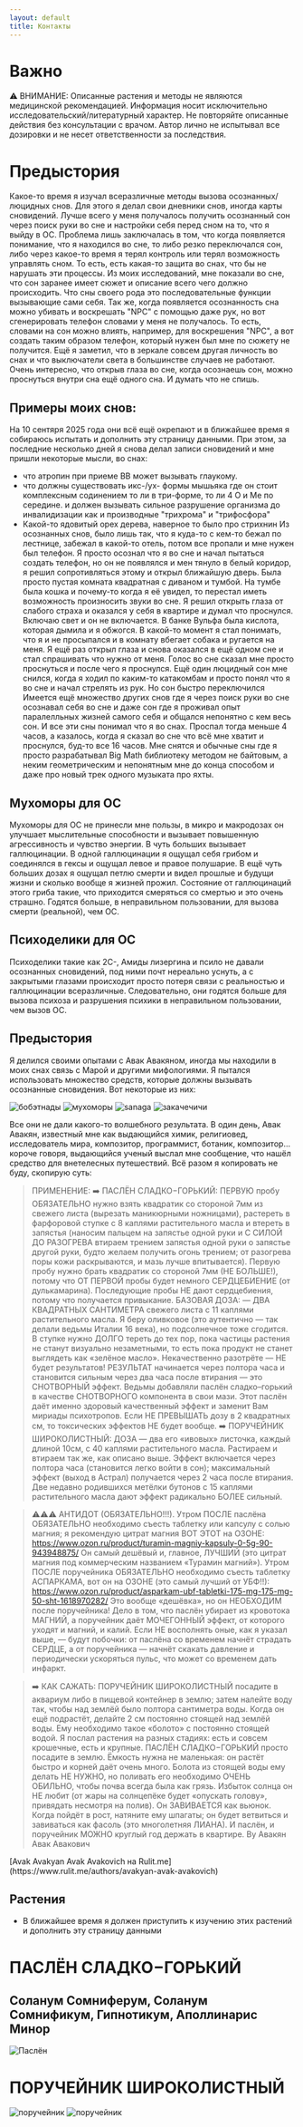 ```yaml
---
layout: default
title: Контакты
---
```

# Важно

⚠️ ВНИМАНИЕ: Описанные растения и методы не являются медицинской рекомендацией. 
Информация носит исключительно исследовательский/литературный характер. 
Не повторяйте описанные действия без консультации с врачом. 
Автор лично не испытывал все дозировки и не несет ответственности за последствия.

# Предыстория

Какое-то время я изучал всеразличные методы вызова осознанных/люцидных снов. Для этого я делал свои дневники снов, иногда карты сновидений. Лучше всего у меня получалось получить осознанный сон через поиск руки во сне и настройки себя перед сном на то, что я выйду в ОС. Проблема лишь заключалась в том, что когда появляется понимание, что я находился во сне, то либо резко переключался сон, либо через какое-то время я терял контроль или терял возможность управлять сном. То есть, есть какая-то защита во снах, что бы не нарушать эти процессы. Из моих исследований, мне показали во сне, что сон заранее имеет сюжет и описание всего чего должно происходить. Что сны своего рода это последовательные функции вызывающие сами себя. Так же, когда появляется осознанность сна можно убивать и воскрешать "NPC" с помощью даже рук, но вот сгенерировать телефон словами у меня не получалось. То есть, словами на сон можно влиять, например, для воскрешения "NPC", а вот создать таким образом телефон, который нужен был мне по сюжету не получится. Ещё я заметил, что в зеркале совсем другая личность во снах и что выключатели света в большинстве случаев не работают. Очень интересно, что открыв глаза во сне, когда осознаешь сон, можно проснуться внутри сна ещё одного сна. И думать что не спишь.

## Примеры моих снов:
На 10 сентяря 2025 года они всё ещё окрепают и в ближайшее время я собираюсь испытать и дополнить эту страницу данными.
При этом, за последние несколько дней я снова делал записи сновидений и мне пришли некоторые мысли, во снах: 
- что атропин при приеме ВВ может вызывать глаукому.
- что должны существовать икс-/ух- формы мышьяка где он стоит комплексным содинением то ли в три-форме, то ли 4 O и Me по середине. и должен вызывать сильное разрушение организма до инвалидизации как и производные "трихрома" и "трифосфора"
- Какой-то ядовитый орех дерева, наверное то было про стрихнин
Из осознанных снов, было лишь так, что я куда-то с кем-то бежал по лестнице, забежал в какой-то отель, потом все пропали и мне нужен был телефон. Я просто осознал что я во сне и начал пытаться создать телефон, но он не появлялся и мен тянуло в белый коридор, я решил сопротивляться этому и открыл ближайшую дверь. Была просто пустая комната квадратная с диваном и тумбой. На тумбе была кошка и почему-то когда я её увидел, то перестал иметь возможность произносить звуки во сне. Я решил открыть глаза от слабого страха и оказался у себя в квартире и думал что проснулся. Включаю свет и он не включается. В банке Вульфа была кислота, которая дымила и я обжогся. В какой-то момент я стал понимать, что я и не просыпался и в комнату вбегает собака и ругается на меня. Я ещё раз открыл глаза и снова оказался в ещё одном сне и стал спрашивать что нужно от меня. Голос во сне сказал мне просто проснуться и после чего я проснулся.
Ещё один люцидный сон мне снился, когда я ходил по каким-то катакомбам и просто понял что я во сне и начал стрелять из рук. Но сон быстро переключился
Имеется ещё множество других снов где я через поиск руки во сне осознавал себя во сне и даже сон где я проживал опыт паралелльных жизней самого себя и общался непонятно с кем весь сон. И все эти сны понимал что я во снах. Проспал тогда меньше 4 часов, а казалось, когда я сказал во сне что всё мне хватит и проснулся, буд-то все 16 часов.
Мне снятся и обычные сны где я просто разрабатывал Big Math библиотеку методом не байтовым, а неким геометрическим и непонятным мне до конца способом и даже про новый трек одного музыката про яхты.

## Мухоморы для ОС
Мухоморы для ОС не принесли мне пользы, в микро и макродозах он улучшает мыслительные способности и вызывает повышенную агрессивность и чувство энергии. В чуть больших вызывает галлюцинации. В одной галлюцинации я ощущал себя грибом и соединялся в гексы и ощущал левое и правое полушарие. В ещё чуть больших дозах я ощущал петлю смерти и видел прошлые и будущи жизни и сколько вообще я жизней прожил. Состояние от галлюцинаций этого гриба такие, что приходится смеряться со смертью и это очень страшно. Годятся больше, в неправильном пользовании, для вызова смерти (реальной), чем ОС.

## Психоделики для ОС
Психоделики такие как 2C-, Амиды лизергина и псило не давали осознанных сновидений, под ними почт нереально уснуть, а с закрытыми глазами происходит просто потеря связи с реальностью и галлюцинации всеразличные. Следовательно, они годятся больше для вызова психоза и разрушения психики в неправильном пользовании, чем вызов ОС.

## Предыстория
Я делился своими опытами с Авак Авакяном, иногда мы находили в моих снах связь с Марой и другими мифологиями. Я пытался использовать множество средств, которые должны вызывать осознанные сновидения. Вот некоторые из них:


![бобэтнады](images/bobyetnada.png)
![мухоморы](images/muchrooms.png)
![sanaga](images/sanaga.png)
![закачечичи](images/zakachechihi.png)

Все они не дали какого-то волшебного результата. В один день, Авак Авакян, известный мне как выдающийся химик, религиовед, исследователь мира, композитор, программист, ботаник, композитор... короче говоря, выдающийся ученый выслал мне сообщение, что нашёл средство для внетелесных путешествий. Всё разом я копировать не буду, скопирую суть:
<quote>
> ПРИМЕНЕНИЕ:
> ➡️ ПАСЛЁН СЛАДКО−ГОРЬКИЙ: ПЕРВУЮ пробу ОБЯЗАТЕЛЬНО нужно взять квадратик со стороной 7мм из свежего листа (вырезать маникюрными ножницами), растереть в фарфоровой ступке с 8 каплями растительного масла и втереть в запястья (наносим пальцем на запястье одной руки и С СИЛОЙ ДО РАЗОГРЕВА втираем трением запястья одной руки о запястье другой руки, будто желаем получить огонь трением; от разогрева поры кожи раскрываются, и мазь лучше впитывается). Первую пробу нужно брать квадратик со стороной 7мм (НЕ БОЛЬШЕ!), потому что ОТ ПЕРВОЙ пробы будет немного СЕРДЦЕБИЕНИЕ (от дулькамарина). Последующие пробы НЕ дают сердцебиения, потому что получается привыкание. БАЗОВАЯ ДОЗА: — ДВА КВАДРАТНЫХ САНТИМЕТРА свежего листа с 11 каплями растительного масла. Я беру оливковое (это аутентично — так делали ведьмы Италии 16 века), но подсолнечное тоже сгодится. В ступке нужно ДОЛГО тереть до тех пор, пока частицы растения не станут визуально незаметными, то есть пока продукт не станет выглядеть как «зелёное масло». Некачественно разотрёте — НЕ будет результатов! РЕЗУЛЬТАТ начинается через полтора часа и становится сильным через два часа после втирания — это СНОТВОРНЫЙ эффект. Ведьмы добавляли паслён сладко–горький в качестве СНОТВОРНОГО компонента в свои мази. Этот паслён даёт именно здоровый качественный эффект и заменит Вам мириады психотропов. Если НЕ ПРЕВЫШАТЬ дозу в 2 квадратных см, то токсических эффектов НЕ будет вообще.
> ➡️ ПОРУЧЕЙНИК ШИРОКОЛИСТНЫЙ:
ДОЗА — два его «ивовых» листочка, каждый длиной 10см, с 40 каплями растительного масла. Растираем и втираем так же, как описано выше. Эффект включается через полтора часа (становится легко войти в сон); максимальный эффект (выход в Астрал) получается через 2 часа после втирания. Две недавно родившихся метёлки бутонов с 15 каплями растительного масла дают эффект радикально БОЛЕЕ сильный.

> ⚠️⚠️⚠️ АНТИДОТ (ОБЯЗАТЕЛЬНО!!!). Утром ПОСЛЕ паслёна ОБЯЗАТЕЛЬНО необходимо съесть таблетку или капсулу с солью магния; я рекомендую цитрат магния ВОТ ЭТОТ на ОЗОНЕ:
https://www.ozon.ru/product/turamin-magniy-kapsuly-0-5g-90-943948875/
Он самый дешёвый и, главное, ЛУЧШИЙ (это цитрат магния под коммерческим названием «Турамин магний»).
Утром ПОСЛЕ поручейника ОБЯЗАТЕЛЬНО необходимо съесть таблетку АСПАРКАМА, вот он на ОЗОНЕ (это самый лучший от УБФ!!):
https://www.ozon.ru/product/asparkam-ubf-tabletki-175-mg-175-mg-50-sht-1618970282/
Это вообще «дешёвка», но он НЕОБХОДИМ после поручейника!
Дело в том, что паслён убирает из кровотока МАГНИЙ, а поручейник даёт МОЧЕГОННЫЙ эффект, от которого уходят и магний, и калий. Если НЕ восполнять оные, как я указал выше, — будут побочки: от паслёна со временем начнёт страдать СЕРДЦЕ, а от поручейника — начнёт скакать давление и периодически ускоряться пульс, что может со временем дать инфаркт.

> ➡️ КАК САЖАТЬ:
ПОРУЧЕЙНИК ШИРОКОЛИСТНЫЙ посадите в аквариум либо в пищевой контейнер в землю; затем налейте воду так, чтобы над землёй было полтора сантиметра воды. Когда он ещё подрастёт, делайте 2 см постоянно стоящей над землёй воды. Ему необходимо такое «болото» с постоянно стоящей водой. Я послал растения на разных стадиях: есть и совсем крошечные, есть и крупные.
> ПАСЛЁН СЛАДКО−ГОРЬКИЙ просто посадите в землю. Ёмкость нужна не маленькая: он растёт быстро и корней даёт очень много. Болота из стоящей воды ему делать НЕ НУЖНО, но поливать его необходимо ОЧЕНЬ ОБИЛЬНО, чтобы почва всегда была как грязь. Избыток солнца он НЕ любит (от жары на солнцепёке будет «опускать голову», привядать несмотря на полив). Он ЗАВИВАЕТСЯ как вьюнок. Когда пойдёт в рост, натяните ему шпагаты; он будет ветвиться и завиваться как фасоль (это многолетняя ЛИАНА). И паслён, и поручейник МОЖНО круглый год держать в квартире.
> By Авакян Авак Авакович 
</quote>
[Avak Avakyan Avak Avakovich на Rulit.me](https://www.rulit.me/authors/avakyan-avak-avakovich)

## Растения
- В ближайшее время я должен приступить к изучению этих растений и дополнить эту страницу данными

# ПАСЛЁН СЛАДКО−ГОРЬКИЙ 
## Соланум Сомниферум, Соланум Сомнификум, Гипнотикум, Аполлинарис Минор
![Паслён](images/paslen.jpg)

# ПОРУЧЕЙНИК ШИРОКОЛИСТНЫЙ
![поручейник](images/poruchejnik_1.jpg)
![поручейник](images/poruchejnik_2.jpg)

